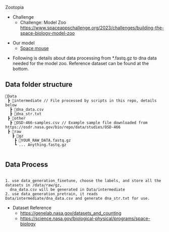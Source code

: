 Zootopia

- Challenge
  - Challenge: Model Zoo
    https://www.spaceappschallenge.org/2023/challenges/building-the-space-biology-model-zoo

+ Our model
  + [Space mouse](https://drive.google.com/file/d/1whPLN43rjUPgN1GDoUAqkWY8IbISKB6Y/view?usp=sharing)

- Following is details about data processing from *.fastq.gz to dna data needed for the model zoo. Reference dataset can be found at the bottom.
## Data folder structure
```
📂Data
 ┣ 📂intermediate // File processed by scripts in this repo, details below
  ┣ 📜dna_data.csv
  ┣ 📜dna_str.txt
 ┣ 📂other
  ┣ 📜OSD-466-samples.csv // Example sample file downloaded from https://osdr.nasa.gov/bio/repo/data/studies/OSD-466
 ┣ 📂raw
   ┣ 📂gz
    ┣ 📜YOUR_RAW_DATA.fastq.gz 
    ┗ ... Anything.fastq.gz
    
```

## Data Process
```

1. use data_generation_finetune, choose the labels, and store all the datasets in /data/raw/gz,
  dna_data.csv will be generated in Data/intermediate
2. use data_generation_pretrain, it reads Data/intermediate/dna_data.csv and generate dna_str.txt for use.

```


  - Dataset Reference
    - https://genelab.nasa.gov/datasets_and_counting
    - https://science.nasa.gov/biological-physical/programs/space-biology
